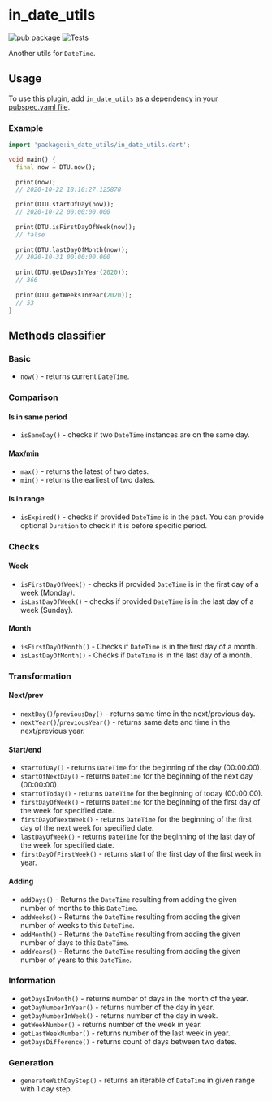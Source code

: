 # in_date_utils

[![pub package](https://img.shields.io/pub/v/in_date_utils)](https://pub.dartlang.org/packages/in_date_utils)
![Tests](https://github.com/Innim/in_date_utils/workflows/Tests/badge.svg?branch=main)

Another utils for `DateTime`.

## Usage

To use this plugin, add `in_date_utils` as a [dependency in your pubspec.yaml file](https://flutter.dev/platform-plugins/).

### Example

``` dart
import 'package:in_date_utils/in_date_utils.dart';

void main() {
  final now = DTU.now();
  
  print(now);
  // 2020-10-22 18:18:27.125878

  print(DTU.startOfDay(now));
  // 2020-10-22 00:00:00.000
  
  print(DTU.isFirstDayOfWeek(now));
  // false
  
  print(DTU.lastDayOfMonth(now));
  // 2020-10-31 00:00:00.000
  
  print(DTU.getDaysInYear(2020));
  // 366
  
  print(DTU.getWeeksInYear(2020));
  // 53
}
```

## Methods classifier

### Basic

* `now()` - returns current `DateTime`. 

### Comparison

#### Is in same period

* `isSameDay()` - checks if two `DateTime` instances are on the same day.

#### Max/min

* `max()` - returns the latest of two dates.
* `min()` - returns the earliest of two dates.

#### Is in range

* `isExpired()` - checks if provided `DateTime` is in the past. You can provide optional `Duration` to check if it is before specific period.

### Checks

#### Week 

* `isFirstDayOfWeek()` - checks if provided `DateTime` is in the first day of a week (Monday).
* `isLastDayOfWeek()` - checks if provided `DateTime` is in the last day of a week (Sunday).

#### Month

* `isFirstDayOfMonth()` - Checks if `DateTime` is in the first day of a month.
* `isLastDayOfMonth()` - Checks if `DateTime` is in the last day of a month.

### Transformation

#### Next/prev

* `nextDay()`/`previousDay()` - returns same time in the next/previous day.
* `nextYear()`/`previousYear()` - returns same date and time in the next/previous year.

#### Start/end

* `startOfDay()` - returns `DateTime` for the beginning of the day (00:00:00).
* `startOfNextDay()` - returns `DateTime` for the beginning of the next day (00:00:00).
* `startOfToday()` - returns `DateTime` for the beginning of today (00:00:00).
* `firstDayOfWeek()` - returns `DateTime` for the beginning of the first day of the week for specified date.
* `firstDayOfNextWeek()` - returns `DateTime` for the beginning of the first day of the next week for specified date.
* `lastDayOfWeek()` - returns `DateTime` for the beginning of the last day of the week for specified date.
* `firstDayOfFirstWeek()` - returns start of the first day of the first week in year.

#### Adding

* `addDays()`  - Returns the `DateTime` resulting from adding the given number of months to this `DateTime`.
* `addWeeks()` - Returns the `DateTime` resulting from adding the given number of weeks to this `DateTime`.
* `addMonth()` - Returns the `DateTime` resulting from adding the given number of days to this `DateTime`.
* `addYears()` - Returns the `DateTime` resulting from adding the given number of years to this `DateTime`.

### Information

* `getDaysInMonth()` - returns number of days in the month of the year.
* `getDayNumberInYear()` - returns number of the day in year.
* `getDayNumberInWeek()` - returns number of the day in week.
* `getWeekNumber()` - returns number of the week in year.
* `getLastWeekNumber()` - returns number of the last week in year.
* `getDaysDifference()` - returns count of days between two dates.

### Generation

* `generateWithDayStep()` - returns an iterable of `DateTime` in given range with 1 day step.
